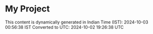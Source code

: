 # My Project

This content is dynamically generated in Indian Time (IST): 2024-10-03 00:56:38 IST
Converted to UTC: 2024-10-02 19:26:38 UTC
